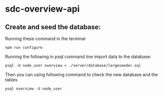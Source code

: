 # sdc-overview-api

## Create and seed the database:

Running these command in the terminal
```
npm run configure
```

Running the following in psql command line import data to the database:
```
psql -U node_user overview < ./server/database/largeseeder.sql
```

Then you can using following command to check the new database and the tables
```
psql overview -U node_user
```
